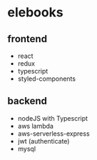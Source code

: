 # elebooks

## frontend
* react
* redux
* typescript
* styled-components

## backend
* nodeJS with Typescript
* aws lambda
* aws-serverless-express
* jwt (authenticate)
* mysql